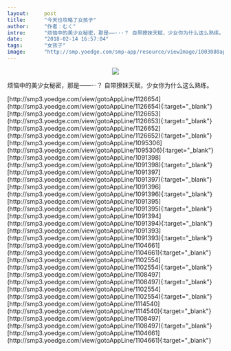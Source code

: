 ```yaml
---
layout:     post
title:      "今天也攻略了女孩子"
author:     "作者：むく"
intro:      "烦恼中的美少女秘密，那是——···？ 自带撩妹天赋，少女你为什么这么熟练。"
date:       "2018-02-14 16:57:04"
tags:       "女孩子"
image:      "http://smp.yoedge.com/smp-app/resource/viewImage/1003080appline.png"
---
```

<div style="text-align: center">
<p><img src="http://smp.yoedge.com/smp-app/resource/viewImage/1003080appline.png"/></p>
</div>
<p class="post-meta">
<span>烦恼中的美少女秘密，那是——···？ 自带撩妹天赋，少女你为什么这么熟练。</span>
</p>
[http://smp3.yoedge.com/view/gotoAppLine/1126654](http://smp3.yoedge.com/view/gotoAppLine/1126654){:target="_blank"}
[http://smp3.yoedge.com/view/gotoAppLine/1126653](http://smp3.yoedge.com/view/gotoAppLine/1126653){:target="_blank"}
[http://smp3.yoedge.com/view/gotoAppLine/1126652](http://smp3.yoedge.com/view/gotoAppLine/1126652){:target="_blank"}
[http://smp3.yoedge.com/view/gotoAppLine/1095306](http://smp3.yoedge.com/view/gotoAppLine/1095306){:target="_blank"}
[http://smp3.yoedge.com/view/gotoAppLine/1091398](http://smp3.yoedge.com/view/gotoAppLine/1091398){:target="_blank"}
[http://smp3.yoedge.com/view/gotoAppLine/1091397](http://smp3.yoedge.com/view/gotoAppLine/1091397){:target="_blank"}
[http://smp3.yoedge.com/view/gotoAppLine/1091396](http://smp3.yoedge.com/view/gotoAppLine/1091396){:target="_blank"}
[http://smp3.yoedge.com/view/gotoAppLine/1091395](http://smp3.yoedge.com/view/gotoAppLine/1091395){:target="_blank"}
[http://smp3.yoedge.com/view/gotoAppLine/1091394](http://smp3.yoedge.com/view/gotoAppLine/1091394){:target="_blank"}
[http://smp3.yoedge.com/view/gotoAppLine/1091393](http://smp3.yoedge.com/view/gotoAppLine/1091393){:target="_blank"}
[http://smp3.yoedge.com/view/gotoAppLine/1104661](http://smp3.yoedge.com/view/gotoAppLine/1104661){:target="_blank"}
[http://smp3.yoedge.com/view/gotoAppLine/1102554](http://smp3.yoedge.com/view/gotoAppLine/1102554){:target="_blank"}
[http://smp3.yoedge.com/view/gotoAppLine/1108497](http://smp3.yoedge.com/view/gotoAppLine/1108497){:target="_blank"}
[http://smp3.yoedge.com/view/gotoAppLine/1102554](http://smp3.yoedge.com/view/gotoAppLine/1102554){:target="_blank"}
[http://smp3.yoedge.com/view/gotoAppLine/1114540](http://smp3.yoedge.com/view/gotoAppLine/1114540){:target="_blank"}
[http://smp3.yoedge.com/view/gotoAppLine/1108497](http://smp3.yoedge.com/view/gotoAppLine/1108497){:target="_blank"}
[http://smp3.yoedge.com/view/gotoAppLine/1104661](http://smp3.yoedge.com/view/gotoAppLine/1104661){:target="_blank"}


